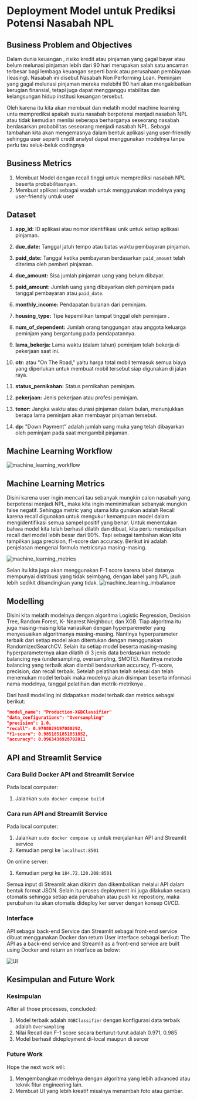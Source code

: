 # Deployment Model untuk Prediksi Potensi Nasabah NPL

## Business Problem and Objectives
Dalam dunia keuangan , risiko kredit atau pinjaman yang gagal bayar atau belum melunasi pinjaman lebih dari 90 hari merupakan salah satu ancaman terbesar bagi lembaga keuangan seperti bank atau perusahaan pembiayaan (leasing). Nasabah ini disebut Nasabah Non Performing Loan. Peminjam yang gagal melunasi pinjaman mereka melebihi 90 hari akan mengakibatkan kerugian finansial, tetapi juga dapat mengganggu stabilitas dan kelangsungan hidup institusi keuangan tersebut.

Oleh karena itu kita akan membuat dan melatih model machine learning untu memprediksi apakah suatu nasabah berpotensi menjadi nasabah NPL atau tidak kemudian menilai seberapa berharganya seseorang nasabah berdasarkan probabilitas seseorang menjadi nasabah NPL. Sebagai tambahan kita akan mengemasnya dalam bentuk aplikasi yang user-friendly sehingga user seperti credit analyst dapat menggunakan modelnya tanpa perlu tau seluk-beluk codingnya

## Business Metrics
1. Membuat Model dengan recall tinggi untuk memprediksi nasabah NPL beserta probabilitasnyan.
2. Membuat aplikasi sebagai wadah untuk menggunakan modelnya yang user-friendly untuk user

## Dataset
1. **app_id:** ID aplikasi atau nomor identifikasi unik untuk setiap aplikasi pinjaman.

2. **due_date:** Tanggal jatuh tempo atau batas waktu pembayaran pinjaman.

3. **paid_date:** Tanggal ketika pembayaran berdasarkan `paid_amount` telah diterima oleh pemberi pinjaman.

4. **due_amount:** Sisa jumlah pinjaman uang yang belum dibayar.

5. **paid_amount:** Jumlah uang yang dibayarkan oleh peminjam pada tanggal pembayaran atau `paid_date`.

6. **monthly_income:** Pendapatan bulanan dari peminjam.

7. **housing_type:** Tipe kepemilikan tempat tinggal oleh peminjam .

8. **num_of_dependent:** Jumlah orang tanggungan atau anggota keluarga peminjam yang bergantung pada pendapatannya.

9. **lama_bekerja:** Lama waktu (dalam tahun) peminjam telah bekerja di pekerjaan saat ini.

10. **otr:** atau "On The Road," yaitu harga total mobil termasuk semua biaya yang diperlukan untuk membuat mobil tersebut siap digunakan di jalan raya.

11. **status_pernikahan:** Status pernikahan peminjam.

12. **pekerjaan:** Jenis pekerjaan atau profesi peminjam.

13. **tenor:** Jangka waktu atau durasi pinjaman dalam bulan, menunjukkan berapa lama peminjam akan membayar pinjaman tersebut.

14. **dp:** "Down Payment" adalah jumlah uang muka yang telah dibayarkan oleh peminjam pada saat mengambil pinjaman.

## Machine Learning Workflow
![machine_learning_workflow](assets/NPL%20ML.drawio.png)

## Machine Learning Metrics
Disini karena user ingin mencari tau sebanyak mungkin calon nasabah yang berpotensi menjadi NPL, maka kita ingin meminimalkan sebanyak mungkin false negatif. Sehingga metric yang utama kita gunakan adalah Recall karena recall digunakan untuk mengukur kemampuan model dalam mengidentifikasi semua sampel positif yang benar. Untuk menentukan bahwa model kita telah berhasil dilatih dan dibuat, kita perlu mendapatkan recall dari model lebih besar dari 90%. Tapi sebagai tambahan akan kita tampilkan juga precision, f1-score dan accuracy. Berikut ini adalah penjelasan mengenai formula metricsnya masing-masing.

![machine_learning_metrics](assets/Confusion-matrix-Precision-Recall-Accuracy-and-F1-score.png)

Selan itu kita juga akan menggunakan F-1 score karena label datanya mempunyai distribusi yang tidak seimbang, dengan label yang NPL jauh lebih sedikit dibandingkan yang tidak.
![machine_learning_imbalance](assets/Imbalance%20dataset.drawio.png)

## Modelling
Disini kita melatih modelnya dengan algoritma Logistic Regression, Decision Tree, Random Forest, K- Nearest Neighbour, dan XGB. Tiap algoritma itu juga masing-masing kita variasikan dengan hyperparemeter yang menyesuaikan algoritmanya masing-masing. Nantinya hyperparameter terbaik dari setiap model akan ditentukan dengan menggunakan RandomizedSearchCV.
Selain itu setiap model beserta masing-masing hyperparameternya akan dilatih di 3 jenis data berdasarkan metode balancing nya (undersampling, oversampling, SMOTE). Nantinya metode balancing yang terbaik akan diambil berdasarkan accuracy, f1-score, precision, dan recall terbaik. Setelah pelatihan telah selesai dan telah menemukan model terbaik maka modelnya akan disimpan beserta informasi nama modelnya, tanggal pelatihan dan metrik-metriknya .

Dari hasil modelling ini didapatkan model terbaik dan metrics sebagai berikut:
```json
"model_name": "Production-XGBClassifier"
"data_configurations": "Oversampling"
"precision": 1.0,
"recall": 0.9708029197080292,
"f1-score": 0.9851851851851852,
"accuracy": 0.9963436928702011
```

## API and Streamlit Service

### Cara Build Docker API and Streamlit Service ###
Pada local computer:
1. Jalankan `sudo docker compose build` 

### Cara run  API and Streamlit Service ###
Pada local computer:
1. Jalankan `sudo docker compose up` untuk menjalankan API and Streamlit service
2. Kemudian pergi ke `localhost:8501`
   
On online server:
1. Kemudian pergi ke `184.72.120.208:8501`
   
Semua input di Streamlit akan dikirim dan dikembalikan melalui API dalam bentuk format JSON. Selain itu proses deployment ini juga dilakukan secara otomatis sehingga setiap ada perubahan atau push ke repostiory, maka perubahan itu akan otomatis dideploy ker server dengan konsep CI/CD.

### Interface ###
API sebagai back-end Service dan Streamlit sebagai front-end service dibuat menggunakan Docker dan return User interface sebagai berikut:
The API as a back-end service and Streamlit as a front-end service are built using Docker and return an interface as below:

![UI](assets/interface.png)

## Kesimpulan and Future Work ##
### Kesimpulan ###
After all those processes, concluded:
1. Model terbaik adalah `XGBClassifier` dengan konfigurasi data terbaik adalah `Oversampling`
2. Nilai Recall dan F-1 score secara berturut-turut adalah 0.971, 0.985
3. Model berhasil dideployment di-local maupun di sercer

### Future Work ###
Hope the next work will:
1. Mengembangkan modelnya dengan algoritma yang lebih advanced atau teknik fitur engineering lain.
2. Membuat UI yang lebih kreatif misalnya menambah foto atau gambar.